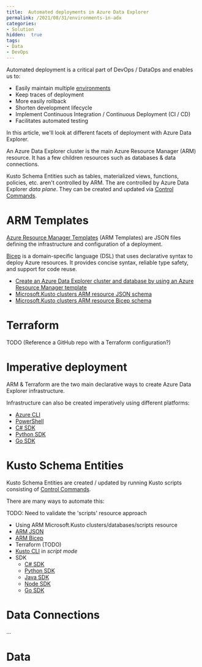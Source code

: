 ```yaml
---
title:  Automated deployments in Azure Data Explorer
permalink: /2021/08/31/environments-in-adx
categories:
- Solution
hidden:  true
tags:
- Data
- DevOps
---
```


Automated deployment is a critical part of DevOps / DataOps and enables us to:

*   Easily maintain multiple [environments](https://en.wikipedia.org/wiki/Deployment_environment)
*   Keep traces of deployment
*   More easily rollback
*   Shorten development lifecycle
*   Implement Continuous Integration / Continuous Deployment (CI / CD)
*   Facilitates automated testing

In this article, we'll look at different facets of deployment with Azure Data Explorer.

An Azure Data Explorer cluster is the main Azure Resource Manager (ARM) resource.  It has a few children resources such as databases & data connections.

Kusto Schema Entities such as tables, materialized views, functions, policies, etc. aren't controlled by ARM.  The are controlled by Azure Data Explorer *data plane*.  They can be created and updated via [Control Commands](https://docs.microsoft.com/en-us/azure/data-explorer/kusto/management/).

# ARM Templates

[Azure Resource Manager Templates](https://docs.microsoft.com/en-us/azure/azure-resource-manager/templates/) (ARM Templates) are JSON files defining the infrastructure and configuration of a deployment.

[Bicep](https://docs.microsoft.com/en-us/azure/azure-resource-manager/bicep/overview) is a domain-specific language (DSL) that uses declarative syntax to deploy Azure resources. It provides concise syntax, reliable type safety, and support for code reuse.

* [Create an Azure Data Explorer cluster and database by using an Azure Resource Manager template](https://docs.microsoft.com/en-us/azure/data-explorer/create-cluster-database-resource-manager)
* [Microsoft.Kusto clusters ARM resource JSON schema](https://docs.microsoft.com/en-us/azure/templates/microsoft.kusto/clusters?tabs=json)
* [Microsoft.Kusto clusters ARM resource Bicep schema](https://docs.microsoft.com/en-us/azure/templates/microsoft.kusto/clusters?tabs=bicep)

# Terraform

TODO (Reference a GitHub repo with a Terraform configuration?)

# Imperative deployment

ARM & Terraform are the two main declarative ways to create Azure Data Explorer infrastructure.

Infrastructure can also be created imperatively using different platforms:

* [Azure CLI](https://docs.microsoft.com/en-us/azure/data-explorer/create-cluster-database-cli)
* [PowerShell](https://docs.microsoft.com/en-us/azure/data-explorer/create-cluster-database-powershell)
* [C# SDK](https://docs.microsoft.com/en-us/azure/data-explorer/create-cluster-database-csharp)
* [Python SDK](https://docs.microsoft.com/en-us/azure/data-explorer/create-cluster-database-python)
* [Go SDK](https://docs.microsoft.com/en-us/azure/data-explorer/create-cluster-database-go)

# Kusto Schema Entities

Kusto Schema Entities are created / updated by running Kusto scripts consisting of [Control Commands](https://docs.microsoft.com/en-us/azure/data-explorer/kusto/management/).

There are many ways to automate this:

TODO:  Need to validate the 'scripts' resource approach

*   Using ARM Microsoft.Kusto clusters/databases/scripts resource
  * [ARM JSON](https://docs.microsoft.com/en-us/azure/templates/microsoft.kusto/clusters/databases/scripts?tabs=json)
  * [ARM Bicep](https://docs.microsoft.com/en-us/azure/templates/microsoft.kusto/clusters/databases/scripts?tabs=bicep)
  * Terraform (TODO)
* [Kusto CLI](https://docs.microsoft.com/en-us/azure/data-explorer/kusto/tools/kusto-cli) in *script mode*
* SDK
    * [C# SDK](https://docs.microsoft.com/en-us/azure/data-explorer/kusto/api/netfx/about-kusto-data)
    * [Python SDK](https://docs.microsoft.com/en-us/azure/data-explorer/kusto/api/python/kusto-python-client-library)
    * [Java SDK](https://docs.microsoft.com/en-us/azure/data-explorer/kusto/api/java/kusto-java-client-library)
    * [Node SDK](https://docs.microsoft.com/en-us/azure/data-explorer/kusto/api/node/kusto-node-client-library)
    * [Go SDK](https://docs.microsoft.com/en-us/azure/data-explorer/kusto/api/golang/kusto-golang-client-library)

# Data Connections

...

# Data
